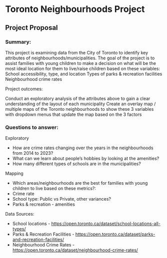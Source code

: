 # Toronto Neighbourhoods Project

## Project Proposal

### Summary: 

This project is examining data from the City of Toronto to identify key attributes of neighbourhoods/municipalities. The goal of the project is to assist families with young children to make a decision on what will be the most ideal location for them to live/raise children based on these variables:
School accessibility, type, and location
Types of parks & recreation facilities
Neighbourhood crime rates

Project outcomes: 

Conduct an exploratory analysis of the attributes above to gain a clear understanding of the layout of each municipality
Create an overlay map / multiple maps of the Toronto neighbourhoods to show these 3 variables with dropdown menus that update the map based on the 3 factors

### Questions to answer:

Exploratory
- How are crime rates changing over the years in the neighbourhoods from 2014 to 2023?
- What can we learn about people’s hobbies by looking at the amenities?
- How many different types of schools are in the municipalities?

Mapping
- Which areas/neighbourhoods are the best for families with young children to live based on these metrics?:
- Crime rate
- School type: Public vs Private, other variances?
- Parks & recreation - amenities

Data Sources:

- School locations - https://open.toronto.ca/dataset/school-locations-all-types/
- Parks & Recreation Facilities - https://open.toronto.ca/dataset/parks-and-recreation-facilities/
- Neighbourhood Crime Rates - https://open.toronto.ca/dataset/neighbourhood-crime-rates/
